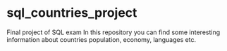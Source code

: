 # sql_countries_project
Final project of SQL exam
In this repository you can find some interesting information about countries population, economy, languages etc.
